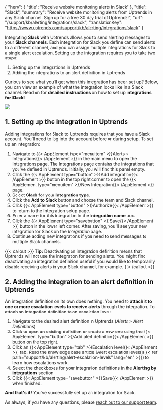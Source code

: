 {
  "hero": {
    "title": "Receive website monitoring alerts in Slack"
  }, 
  "title": "Slack",
  "summary": "Receive website monitoring alerts from Uptrends in any Slack channel. Sign up for a free 30 day trial of Uptrends!",
  "url": "/support/kb/alerting/integrations/slack",
  "translationKey": "https://www.uptrends.com/support/kb/alerting/integrations/slack" 
}

Integrating **Slack** with Uptrends allows you to send alerting messages to your **Slack channels**. Each integration for Slack you define can send alerts to a different channel, and you can assign multiple integrations for Slack to a single alert escalation. Setting up the integration requires you to take two steps:

1.  Setting up the integrations in Uptrends
2.  Adding the integrations to an alert definition in Uptrends

Curious to see what you'll get when this integration has been set up? Below, you can view an example of what the integration looks like in a Slack channel. Read on for **detailed instructions** on how to set up **integrations for Slack!** 

![](/img/sub/integrations/slack-alert.png)

## 1. Setting up the integration in Uptrends

Adding integrations for Slack to Uptrends requires that you have a Slack account. You'll need to log into the account before or during setup. To set up an integration:

1.  Navigate to {{< AppElement type="menuitem" >}}Alerts > Integrations{{< /AppElement >}} in the main menu to open the Integrations page. The Integrations page contains the integrations that you've defined in Uptrends. Initially, you will find this panel empty.
2.  Click the {{< AppElement type="button" >}}Add integration{{< /AppElement >}} button in the top right corner to open the {{< AppElement type="menuitem" >}}New Integration{{< /AppElement >}} page.
3.  Select **Slack** for your **Integration type**.
4.  Click the **Add to Slack** button and choose the team and Slack channel.
5.  Click {{< AppElement type="button" >}}Authorize{{< /AppElement >}} to return to the Integration setup page.
6.  Enter a name for this integration in the **Integration name** box.
7.  Click the {{< AppElement type="savebutton" >}}Save{{< /AppElement >}} button in the lower left corner. After saving, you'll see your new integration for Slack on the *Integration* page.
8.  Continue adding new integrations if you need to send messages to multiple Slack channels.

{{< callout >}}
**Tip:** Deactivating an integration definition means that Uptrends will not use the integration for sending alerts. You might find deactivating an integration definition useful if you would like to temporarily disable receiving alerts in your Slack channel, for example.
{{< /callout >}}

## 2. Adding the integration to an alert definition in Uptrends

An integration definition on its own does nothing. You need to **attach it to one or more escalation levels to receive alerts** through the integration. To attach an integration definition to an escalation level:

1.  Navigate to the desired alert definition in Uptrends (*Alerts* > *Alert Definitions*).
2.  Click to open an existing definition or create a new one using the {{< AppElement type="button" >}}Add alert definition{{< /AppElement >}} button on the top right.
3.  Click an {{< AppElement type="tab" >}}Escalation level{{< /AppElement >}} tab. Read the knowledge base article [Alert escalation levels]({{< ref path="support/kb/alerting/alert-escalation-levels" lang="en" >}}) to learn how escalations work.
4.  Select the checkboxes for your integration definitions in the **Alerting by integrations** section.
5.  Click {{< AppElement type="savebutton" >}}Save{{< /AppElement >}} when finished.

**And that's it!** You've successfully set up an integration for Slack.

As always, if you have any questions, please [reach out to our support team](/contact).
